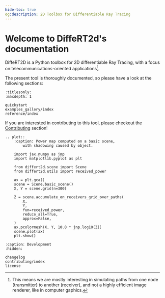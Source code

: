 ```yaml
---
hide-toc: true
og:description: 2D Toolbox for Differentiable Ray Tracing
---
```


# Welcome to DiffeRT2d's documentation

DiffeRT2D is a Python toolbox for 2D differentiable Ray Tracing,
with a focus on telecommunications-oriented applications[^1].

[^1]: This means we are mostly interesting in simulating paths from
  one node (transmitter) to another (receiver),
  and not a highly efficient image renderer, like in computer gaphics.

The present tool is thoroughly documented, so please have a look at the
following sections:

```{toctree}
:titlesonly:
:maxdepth: 1

quickstart
examples_gallery/index
reference/index
```

If you are interested in contributing to this tool, please checkout the
[Contributing](contributing/index) section!

```{eval-rst}
.. plot::
    :caption: Power map computed on a basic scene,
        with shadowing caused by object.

    import jax.numpy as jnp
    import matplotlib.pyplot as plt

    from differt2d.scene import Scene
    from differt2d.utils import received_power

    ax = plt.gca()
    scene = Scene.basic_scene()
    X, Y = scene.grid(n=300)

    Z = scene.accumulate_on_receivers_grid_over_paths(
        X,
        Y,
        fun=received_power,
        reduce_all=True,
        approx=False,
    )
    ax.pcolormesh(X, Y, 10.0 * jnp.log10(Z))
    scene.plot(ax)
    plt.show()
```

```{toctree}
:caption: Development
:hidden:

changelog
contributing/index
license
```
